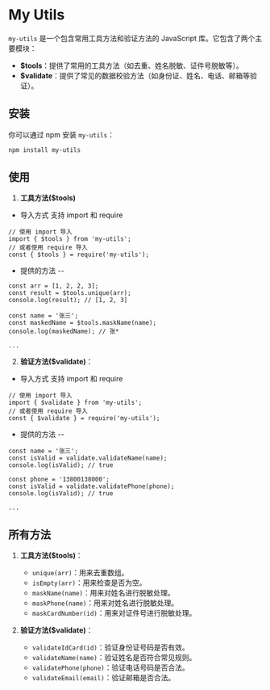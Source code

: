 # My Utils

`my-utils` 是一个包含常用工具方法和验证方法的 JavaScript 库。它包含了两个主要模块：

- **$tools**：提供了常用的工具方法（如去重、姓名脱敏、证件号脱敏等）。
- **$validate**：提供了常见的数据校验方法（如身份证、姓名、电话、邮箱等验证）。

## 安装

你可以通过 npm 安装 `my-utils`：

```bash
npm install my-utils
```

## 使用
1. **工具方法($tools)**
* 导入方式 支持 import 和 require
```
// 使用 import 导入
import { $tools } from 'my-utils';
// 或者使用 require 导入
const { $tools } = require('my-utils');

```
* 提供的方法
-- 
```
const arr = [1, 2, 2, 3];
const result = $tools.unique(arr);
console.log(result); // [1, 2, 3]

const name = '张三';
const maskedName = $tools.maskName(name);
console.log(maskedName); // 张*

...
```

2. **验证方法($validate)**：
* 导入方式 支持 import 和 require
```
// 使用 import 导入
import { $validate } from 'my-utils';
// 或者使用 require 导入
const { $validate } = require('my-utils');

```
* 提供的方法
-- 
```
const name = '张三';
const isValid = validate.validateName(name);
console.log(isValid); // true

const phone = '13800138000';
const isValid = validate.validatePhone(phone);
console.log(isValid); // true

...
```

## 所有方法
1. **工具方法($tools)**：
   - `unique(arr)`：用来去重数组。
   - `isEmpty(arr)`：用来检查是否为空。
   - `maskName(name)`：用来对姓名进行脱敏处理。
   - `maskPhone(name)`：用来对姓名进行脱敏处理。
   - `maskCardNumber(id)`：用来对证件号进行脱敏处理。

2. **验证方法($validate)**：
   - `validateIdCard(id)`：验证身份证号码是否有效。
   - `validateName(name)`：验证姓名是否符合常见规则。
   - `validatePhone(phone)`：验证电话号码是否合法。
   - `validateEmail(email)`：验证邮箱是否合法。

